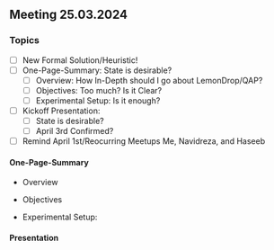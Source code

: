 ## Meeting  25.03.2024

### Topics
- [ ] New Formal Solution/Heuristic!
- [ ] One-Page-Summary: State is desirable? 
    - [ ] Overview: How In-Depth should I go about LemonDrop/QAP?
    - [ ] Objectives: Too much? Is it Clear?
    - [ ] Experimental Setup: Is it enough?
- [ ] Kickoff Presentation:
    - [ ] State is desirable?
    - [ ] April 3rd Confirmed? 
- [ ] Remind April 1st/Reocurring Meetups Me, Navidreza, and Haseeb

#### One-Page-Summary
- Overview 

- Objectives

- Experimental Setup: 

#### Presentation
